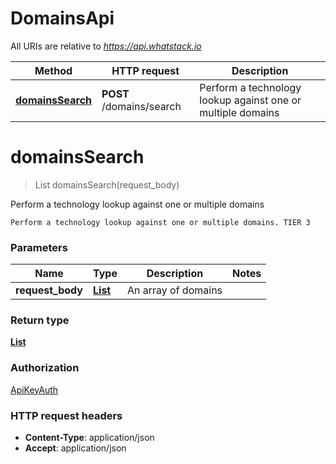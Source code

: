 # DomainsApi

All URIs are relative to *https://api.whatstack.io*

Method | HTTP request | Description
------------- | ------------- | -------------
[**domainsSearch**](DomainsApi.md#domainsSearch) | **POST** /domains/search | Perform a technology lookup against one or multiple domains


<a name="domainsSearch"></a>
# **domainsSearch**
> List domainsSearch(request\_body)

Perform a technology lookup against one or multiple domains

    Perform a technology lookup against one or multiple domains. TIER 3

### Parameters

Name | Type | Description  | Notes
------------- | ------------- | ------------- | -------------
 **request\_body** | [**List**](../Models/string.md)| An array of domains |

### Return type

[**List**](../Models/DomainsSearchResult.md)

### Authorization

[ApiKeyAuth](../README.md#ApiKeyAuth)

### HTTP request headers

- **Content-Type**: application/json
- **Accept**: application/json

